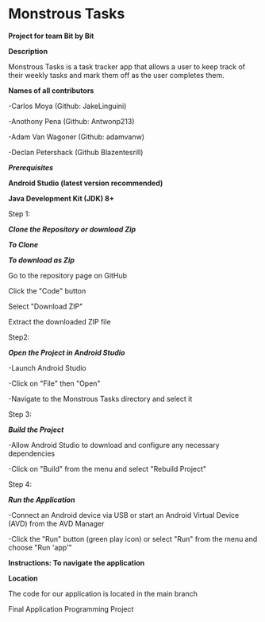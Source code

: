 # Monstrous Tasks
**Project for team Bit by Bit**

**Description**

Monstrous Tasks is a task tracker app that allows a user to keep track of their weekly tasks and mark them off as the user completes them.

**Names of all contributors**

-Carlos Moya (Github: JakeLinguini)

-Anothony Pena (Github: Antwonp213)

-Adam Van Wagoner (Github: adamvanw)

-Declan Petershack (Github Blazentesrill)


***Prerequisites***

**Android Studio (latest version recommended)**

**Java Development Kit (JDK) 8+**

Step 1:

***Clone the Repository or download Zip***

***To Clone***


***To download as Zip***

Go to the repository page on GitHub

Click the "Code" button

Select "Download ZIP"

Extract the downloaded ZIP file

Step2:

***Open the Project in Android Studio***

-Launch Android Studio

-Click on "File" then "Open"

-Navigate to the Monstrous Tasks directory and select it

Step 3:

***Build the Project***

-Allow Android Studio to download and configure any necessary dependencies

-Click on "Build" from the menu and select "Rebuild Project"

Step 4:

***Run the Application***

-Connect an Android device via USB or start an Android Virtual Device (AVD) from the AVD Manager

-Click the "Run" button (green play icon) or select "Run" from the menu and choose "Run 'app'"

**Instructions: To navigate the application**

**Location**

The code for our application is located in the main branch

Final Application Programming Project 
